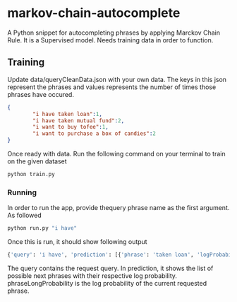 # markov-chain-autocomplete

A Python snippet for autocompleting phrases by applying Marckov Chain Rule. It is a Supervised model. Needs training data in order to function.


## Training
Update data/queryCleanData.json with your own data. The keys in this json represent the phrases and values represents the number of times those phrases have occured.

```json
{
        "i have taken loan":1,
        "i have taken mutual fund":2,
        "i want to buy tofee":1,
        "i want to purchase a box of candies":2
}
```
Once ready with data. Run the following command on your terminal to train on the given dataset

```sh
python train.py
```

### Running

In order to run the app, provide thequery phrase name as the first argument. As followed

```sh
python run.py "i have"
```
Once this is run, it should show following output

```sh
{'query': 'i have', 'prediction': [{'phrase': 'taken loan', 'logProbability': -0.40546510810816444}, {'phrase': 'taken mutual fund', 'logProbability': -1.0986122886681098}], 'phraseLogProbability': -0.6931471805599453}
```

The query contains the request query.
In prediction, it shows the list of possible next phrases with their respective log probability.
phraseLongProbability is the log probability of the current requested phrase.
